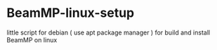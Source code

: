 # BeamMP-linux-setup
little script for debian ( use apt package manager ) for build and install BeamMP on linux
